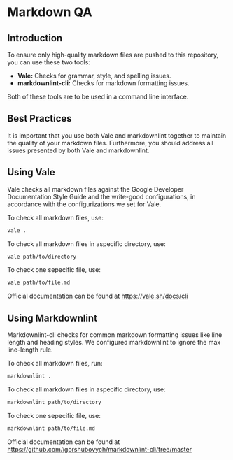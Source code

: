 # Markdown QA

## Introduction

To ensure only high-quality markdown files are pushed to this repository, you can use these two tools:

- **Vale:** Checks for grammar, style, and spelling issues.
- **markdownlint-cli:** Checks for markdown formatting issues.

Both of these tools are to be used in a command line interface.

## Best Practices

It is important that you use both Vale and markdownlint together to maintain the quality of your markdown
files. Furthermore, you should address all issues presented by both Vale and markdownlint.

## Using Vale

Vale checks all markdown files against the Google Developer Documentation Style Guide and the write-good
configurations, in accordance with the configurizations we set for Vale.

To check all markdown files, use:

```bash
vale .
```

To check all markdown files in aspecific directory, use:

```bash
vale path/to/directory
```

To check one sepecific file, use:

```bash
vale path/to/file.md
```

Official documentation can be found at <https://vale.sh/docs/cli>

## Using Markdownlint

Markdownlint-cli checks for common markdown formatting issues like line length and heading styles. We
configured markdownlint to ignore the max line-length rule.

To check all markdown files, run:

```bash
markdownlint .
```

To check all markdown files in aspecific directory, use:

```bash
markdownlint path/to/directory
```

To check one sepecific file, use:

```bash
markdownlint path/to/file.md
```

Official documentation can be found at <https://github.com/igorshubovych/markdownlint-cli/tree/master>